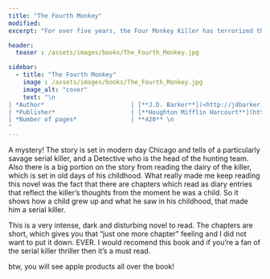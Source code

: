 ```yaml
---
title: "The Fourth Monkey"
modified:
excerpt: "For over five years, the Four Monkey Killer has terrorized the residents of Chicago. When his body is found, the police quickly realize he was on his way to deliver one final message, one which proves he has taken another victim who may still be alive."

header:
  teaser : /assets/images/books/The_Fourth_Monkey.jpg

sidebar:
  - title: "The Fourth Monkey"
    image : /assets/images/books/The_Fourth_Monkey.jpg
    image_alt: "cover"
    text: "\n
| *Author*                        | [**J.D. Barker**](<http://jdbarker.com>) \n
| *Publisher*                     | [**Houghton Mifflin Harcourt**](https://www.hmhco.com/) \n
| *Number of pages*               | **420** \n
"
---
```


A mystery! The story is set in modern day Chicago and tells of a particularly savage serial killer, and 
a Detective who is the head of the hunting team. Also there is a big portion on the story from reading the dairy 
of the killer, which is set in old days of his childhood. What really made me keep reading this novel was the fact that there are chapters 
which read as diary entries that reflect the killer’s thoughts from the moment he was a child. So it shows how a child grew up and what 
he saw in his childhood, that made him a serial killer. 

This is a very intense, dark and disturbing novel to read. The chapters are short, which gives you that “just one more chapter” feeling and I did not want to put it down. EVER. 
I would recomend this book and if you’re a fan of the serial killer thriller then it’s a must read. 

btw, you will see apple products all over the book!

